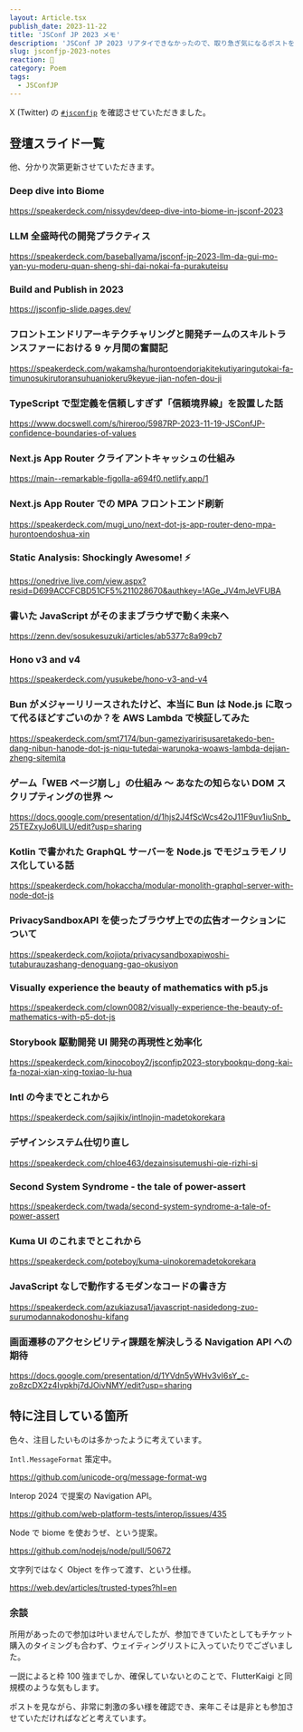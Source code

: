 ```yaml
---
layout: Article.tsx
publish_date: 2023-11-22
title: 'JSConf JP 2023 メモ'
description: 'JSConf JP 2023 リアタイできなかったので、取り急ぎ気になるポストを整理してみました。'
slug: jsconfjp-2023-notes
reaction: 🥶
category: Poem
tags:
  - JSConfJP
---
```


X (Twitter) の [`#jsconfjp`](https://twitter.com/search?q=%23jsconfjp&src=typed_query) を確認させていただきました。

## 登壇スライド一覧

他、分かり次第更新させていただきます。

### Deep dive into Biome

https://speakerdeck.com/nissydev/deep-dive-into-biome-in-jsconf-2023

### LLM 全盛時代の開発プラクティス

https://speakerdeck.com/baseballyama/jsconf-jp-2023-llm-da-gui-mo-yan-yu-moderu-quan-sheng-shi-dai-nokai-fa-purakuteisu

### Build and Publish in 2023

https://jsconfjp-slide.pages.dev/

### フロントエンドリアーキテクチャリングと開発チームのスキルトランスファーにおける 9 ヶ月間の奮闘記

https://speakerdeck.com/wakamsha/hurontoendoriakitekutiyaringutokai-fa-timunosukirutoransuhuaniokeru9keyue-jian-nofen-dou-ji

### TypeScript で型定義を信頼しすぎず「信頼境界線」を設置した話

https://www.docswell.com/s/hireroo/5987RP-2023-11-19-JSConfJP-confidence-boundaries-of-values

### Next.js App Router クライアントキャッシュの仕組み

https://main--remarkable-figolla-a694f0.netlify.app/1

### Next.js App Router での MPA フロントエンド刷新

https://speakerdeck.com/mugi_uno/next-dot-js-app-router-deno-mpa-hurontoendoshua-xin

### Static Analysis: Shockingly Awesome! ⚡️

https://onedrive.live.com/view.aspx?resid=D699ACCFCBD51CF5%211028670&authkey=!AGe_JV4mJeVFUBA

### 書いた JavaScript がそのままブラウザで動く未来へ

https://zenn.dev/sosukesuzuki/articles/ab5377c8a99cb7
<!--https://speakerdeck.com/sosukesuzuki/jsconf-jp-2023-supikanoto-shu-itajavascriptgasonomamaburauzadedong-kuwei-lai-he-->

### Hono v3 and v4

https://speakerdeck.com/yusukebe/hono-v3-and-v4

### Bun がメジャーリリースされたけど、本当に Bun は Node.js に取って代るほどすごいのか？を AWS Lambda で検証してみた

https://speakerdeck.com/smt7174/bun-gameziyaririsusaretakedo-ben-dang-nibun-hanode-dot-js-niqu-tutedai-warunoka-woaws-lambda-dejian-zheng-sitemita

### ゲーム「WEB ページ崩し」の仕組み 〜 あなたの知らない DOM スクリプティングの世界 〜

https://docs.google.com/presentation/d/1hjs2J4fScWcs42oJ11F9uv1iuSnb_25TEZxyJo6UlLU/edit?usp=sharing

### Kotlin で書かれた GraphQL サーバーを Node.js でモジュラモノリス化している話

https://speakerdeck.com/hokaccha/modular-monolith-graphql-server-with-node-dot-js

### PrivacySandboxAPI を使ったブラウザ上での広告オークションについて

https://speakerdeck.com/kojiota/privacysandboxapiwoshi-tutaburauzashang-denoguang-gao-okusiyon

### Visually experience the beauty of mathematics with p5.js

https://speakerdeck.com/clown0082/visually-experience-the-beauty-of-mathematics-with-p5-dot-js

### Storybook 駆動開発 UI 開発の再現性と効率化

https://speakerdeck.com/kinocoboy2/jsconfjp2023-storybookqu-dong-kai-fa-nozai-xian-xing-toxiao-lu-hua

### Intl の今までとこれから

https://speakerdeck.com/sajikix/intlnojin-madetokorekara

### デザインシステム仕切り直し

https://speakerdeck.com/chloe463/dezainsisutemushi-qie-rizhi-si

### Second System Syndrome - the tale of power-assert

https://speakerdeck.com/twada/second-system-syndrome-a-tale-of-power-assert

### Kuma UI のこれまでとこれから

https://speakerdeck.com/poteboy/kuma-uinokoremadetokorekara

### JavaScript なしで動作するモダンなコードの書き方

https://speakerdeck.com/azukiazusa1/javascript-nasidedong-zuo-surumodannakodonoshu-kifang

### 画面遷移のアクセシビリティ課題を解決しうる Navigation API への期待

https://docs.google.com/presentation/d/1YVdn5yWHv3vI6sY_c-zo8zcDX2z4Ivpkhj7dJOivNMY/edit?usp=sharing

## 特に注目している箇所

色々、注目したいものは多かったように考えています。

`Intl.MessageFormat` 策定中。

https://github.com/unicode-org/message-format-wg

Interop 2024 で提案の Navigation API。

https://github.com/web-platform-tests/interop/issues/435

Node で biome を使おうぜ、という提案。

https://github.com/nodejs/node/pull/50672

文字列ではなく Object を作って渡す、という仕様。

https://web.dev/articles/trusted-types?hl=en

### 余談

所用があったので参加は叶いませんでしたが、参加できていたとしてもチケット購入のタイミングも合わず、ウェイティングリストに入っていたりでございました。

一説によると枠 100 強までしか、確保していないとのことで、FlutterKaigi と同規模のような気もします。

ポストを見ながら、非常に刺激の多い様を確認でき、来年こそは是非とも参加させていただければなどと考えています。
